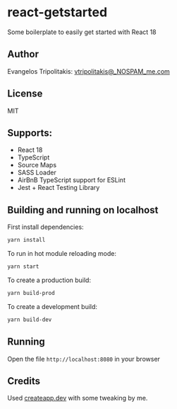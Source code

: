 # react-getstarted

Some boilerplate to easily get started with React 18

## Author
Evangelos Tripolitakis: vtripolitakis@_NOSPAM_me.com

## License
MIT

## Supports:
- React 18
- TypeScript
- Source Maps
- SASS Loader
- AirBnB TypeScript support for ESLint
- Jest + React Testing Library

## Building and running on localhost

First install dependencies:

```sh
yarn install
```

To run in hot module reloading mode:

```sh
yarn start
```

To create a production build:

```sh
yarn build-prod
```

To create a development build:

```sh
yarn build-dev
```

## Running

Open the file `http://localhost:8080` in your browser

## Credits

Used [createapp.dev](https://createapp.dev/) with some tweaking by me.

